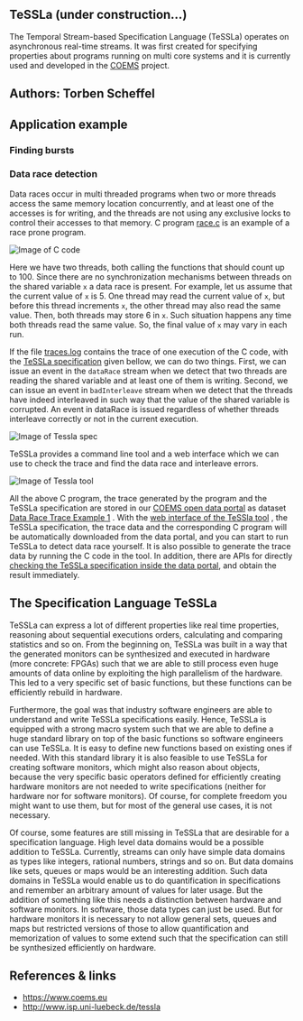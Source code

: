 ## TeSSLa (under construction...)

The Temporal Stream-based Specification Language (TeSSLa) operates on asynchronous real-time streams. It was first created for specifying properties about programs running on multi core systems and it is currently used and developed in the [COEMS](https://www.coems.eu) project.

## Authors: Torben Scheffel

## Application example

### Finding bursts

### Data race detection

Data races occur in multi threaded programs when two or more threads access the same memory location concurrently, and at least one of the accesses is for writing, and the threads are not using any exclusive locks to control their accesses to that memory. C program [race.c](../dataset/data-race-trace-example-1/resource/6f5c2a2e-18d5-4bff-b857-e124c8f9470c) is an example of a race prone program. 

![Image of C code](http://dkan.isp.uni-luebeck.de/sites/default/files/ccode.jpg)

Here we  have two threads, both calling the functions that should count up to 100. Since there are no synchronization mechanisms between threads on the shared variable <code>x</code> a data race is present. For example, let us assume that the current value of <code>x</code> is 5. One thread may read the current value of <code>x</code>, but before this thread increments <code>x</code>, the other thread may also read the same value. Then, both threads may store 6 in <code>x</code>. Such situation happens any time both threads read the same value. So, the final value of <code>x</code> may vary in each run.

If the file [traces.log](../dataset/data-race-trace/resource/df1b9c7f-c788-4560-883c-84baf34c47ce)  contains the trace of one execution of the C code, with the [TeSSLa specification](../dataset/data-race-trace-example-1/resource/2d5ea36e-f475-4cbf-9e21-2f6718b75856)  given bellow,  we can do two things. First, we can issue an event in the <code>dataRace</code> stream when we detect that two threads are reading the shared variable and at least one of them is writing. Second, we can issue an event in <code>badInterleave</code> stream when we detect that the threads have indeed interleaved in such way that the value of the shared variable is corrupted. An event in dataRace is issued regardless of whether threads interleave correctly or not in the current execution. 

![Image of Tessla spec](http://dkan.isp.uni-luebeck.de/sites/default/files/tesslaspec.jpg)

TeSSLa provides a command line tool and a web interface which we can use to check the trace and find the data race and  interleave errors.

![Image of Tessla tool](http://dkan.isp.uni-luebeck.de/sites/default/files/tesslaline.jpg)

All the above  C program, the trace generated by the program and the TeSSLa specification are stored in our  [COEMS open data portal](http://dkan.isp.uni-luebeck.de/) as dataset  [Data Race Trace Example 1](../dataset/data-race-trace-example-1) . With the [web interface of the TeSSla tool](http://dkan.isp.uni-luebeck.de/gcovapp/front/tesslafront?trace_file=trace.txt&tessla_file=race_tessla_0.txt&c_file=race.c.txt) ,  the TeSSLa specification, the trace data and the corresponding C program will be automatically downloaded from the data portal, and you can start to run TeSSLa to detect data race yourself.  It is also possible to generate the trace data by running the C code in the tool. In addition, there are APIs for directly [checking the TeSSLa specification inside the  data portal](../dataset/data-race-trace-example-1/resource/c9f1c7ed-1a14-4edd-8310-f1f0fd9b7a9e), and obtain the result immediately.

## The Specification Language TeSSLa

TeSSLa can express a lot of different properties like real time properties, reasoning about sequential executions orders, calculating and comparing statistics and so on. From the beginning on, TeSSLa was built in a way that the generated monitors can be synthesized and executed in hardware (more concrete: FPGAs) such that we are able to still process even huge amounts of data online by exploiting the high parallelism of the hardware. This led to a very specific set of basic functions, but these functions can be efficiently rebuild in hardware.

Furthermore, the goal was that industry software engineers are able to understand and write TeSSLa specifications easily. Hence, TeSSLa is equipped with a strong macro system such that we are able to define a huge standard library on top of the basic functions so software engineers can use TeSSLa. It is easy to define new functions based on existing ones if needed. With this standard library it is also feasible to use TeSSLa for creating software monitors, which might also reason about objects, because the very specific basic operators defined for efficiently creating hardware monitors are not needed to write specifications (neither for hardware nor for software monitors). Of course, for complete freedom you might want to use them, but for most of the general use cases, it is not necessary.

Of course, some features are still missing in TeSSLa that are desirable for a specification language. High level data domains would be a possible addition to TeSSLa. Currently, streams can only have simple data domains as types like integers, rational numbers, strings and so on. But data domains like sets, queues or maps would be an interesting addition. Such data domains in TeSSLa would enable us to do quantification in specifications and remember an arbitrary amount of values for later usage. But the addition of something like this needs a distinction between hardware and software monitors. In software, those data types can just be used. But for hardware monitors it is necessary to not allow general sets, queues and maps but restricted versions of those to allow quantification and memorization of values to some extend such that the specification can still be synthesized efficiently on hardware.

## References & links

* https://www.coems.eu
* http://www.isp.uni-luebeck.de/tessla
